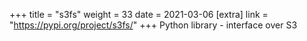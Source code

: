 +++
title = "s3fs"
weight = 33
date = 2021-03-06
[extra]
link = "https://pypi.org/project/s3fs/"
+++
Python library - interface over S3

